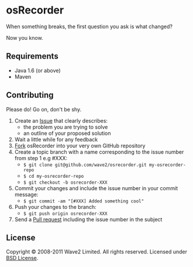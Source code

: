 osRecorder
==========

When something breaks, the first question you ask is what changed?

Now you know.

Requirements
------------

* Java 1.6 (or above)
* Maven

Contributing
------------

Please do! Go on, don't be shy.

1. Create an [Issue] that clearly describes:
     * the problem you are trying to solve
     * an outline of your proposed solution
2. Wait a little while for any feedback
3. [Fork] osRecorder into your very own GitHub repository
4. Create a topic branch with a name corresponding to the issue number
   from step 1 e.g #XXX:
     * `$ git clone git@github.com/wave2/osrecorder.git my-osrecorder-repo`
     * `$ cd my-osrecorder-repo`
     * `$ git checkout -b osrecorder-XXX`
5. Commit your changes and include the issue number in your
   commit message:
     * `$ git commit -am "[#XXX] Added something cool"`
6. Push your changes to the branch:
     * `$ git push origin osrecorder-XXX`
7. Send a [Pull request] including the issue number in the subject

License
-------

Copyright &copy; 2008-2011 Wave2 Limited. All rights reserved. Licensed under [BSD License].

[BSD License]: https://github.com/wave2/osrecorder/raw/master/LICENSE
[Fork]: http://help.github.com/fork-a-repo
[Issue]: https://github.com/wave2/osrecorder/issues
[Pull request]: http://help.github.com/pull-requests
